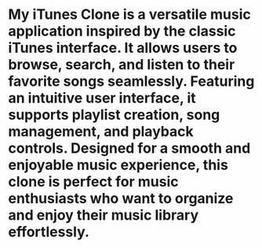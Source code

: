 # My iTunes Clone is a versatile music application inspired by the classic iTunes interface. It allows users to browse, search, and listen to their favorite songs seamlessly. Featuring an intuitive user interface, it supports playlist creation, song management, and playback controls. Designed for a smooth and enjoyable music experience, this clone is perfect for music enthusiasts who want to organize and enjoy their music library effortlessly.

